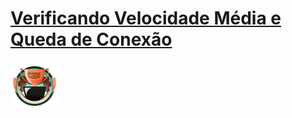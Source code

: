 # [Verificando Velocidade Média e Queda de Conexão](https://web.dio.me/coding/desafios-de-codigo-java-basico-ii/algorithm/velocidade-media-de-conexao)

![alt text](image.png)
